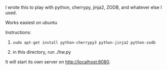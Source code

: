 I wrote this to play with python, cherrypy, jinja2, ZODB, and whatever else I used.

Works easiest on ubuntu

Instructions:

1. `sudo apt-get install python-cherrypy3 python-jinja2 python-zodb`

2. in this directory, run ./hw.py

It will start its own server on [http://localhost:8080](http://localhost:8080).
